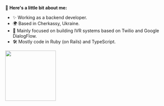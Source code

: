 👋 **Here's a little bit about me:**

- ✨ Working as a backend developer.
- 🌍 Based in Cherkassy, Ukraine.
- 💼 Mainly focused on building IVR systems based on Twilio and Google DialogFlow.
- 🛠 Mostly code in Ruby (on Rails) and TypeScript.
<!-- - 📫 Find me on: [twitter](https://twitter.com/MarcCornella) · [linkedin](https://www.linkedin.com/in/mcornella/) · [email](mailto:hello@mcornella.com) -->


<a href="https://github.com/uneeq">
  <img height="160em" src="https://github-readme-stats.vercel.app/api?username=uneeq&show_icons=true&include_all_commits=true&custom_title=GitHub+Stats&theme=vue&count_private=true&hide=stars,contribs">
</a>

